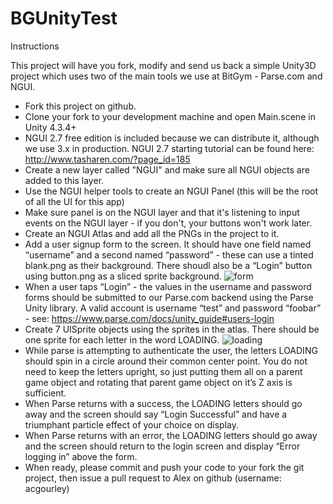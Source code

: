 BGUnityTest
===========
Instructions 

This project will have you fork, modify and send us back a simple Unity3D project which uses two of the main tools we use at BitGym - Parse.com and NGUI. 

* Fork this project on github.
* Clone your fork to your development machine and open Main.scene in Unity 4.3.4+
* NGUI 2.7 free edition is included because we can distribute it, although we use 3.x in production. NGUI 2.7 starting tutorial can be found here: http://www.tasharen.com/?page_id=185
* Create a new layer called "NGUI" and make sure all NGUI objects are added to this layer. 
* Use the NGUI helper tools to create an NGUI Panel (this will be the root of all the UI for this app)
* Make sure panel is on the NGUI layer and that it's listening to input events on the NGUI layer - if you don't, your buttons won't work later. 
* Create an NGUI Atlas and add all the PNGs in the project to it. 
* Add a user signup form to the screen. It should have one field named “username” and a second named “password” - these can use a tinted blank.png as their background. There shoudl also be a “Login” button using button.png as a sliced sprite background.  ![form](http://bitgymfiles.s3.amazonaws.com/ImagesForBGUnityTest/form.png)
* When a user taps “Login” - the values in the username and password forms should be submitted to our Parse.com backend using the Parse Unity library. A valid account is username “test” and password “foobar” - see: https://www.parse.com/docs/unity_guide#users-login
* Create 7 UISprite objects using the sprites in the atlas. There should be one sprite for each letter in the word LOADING. ![loading](http://bitgymfiles.s3.amazonaws.com/ImagesForBGUnityTest/loading.png)
* While parse is attempting to authenticate the user, the letters LOADING should spin in a circle around their common center point. You do not need to keep the letters upright, so just putting them all on a parent game object and rotating that parent game object on it’s Z axis is sufficient. 
* When Parse returns with a success, the LOADING letters should go away and the screen should say “Login Successful” and have a triumphant particle effect of your choice on display. 
* When Parse returns with an error, the LOADING letters should go away and the screen should return to the login screen and display “Error logging in” above the form. 
* When ready, please commit and push your code to your fork the git project, then issue a pull request to Alex on github (username: acgourley)
